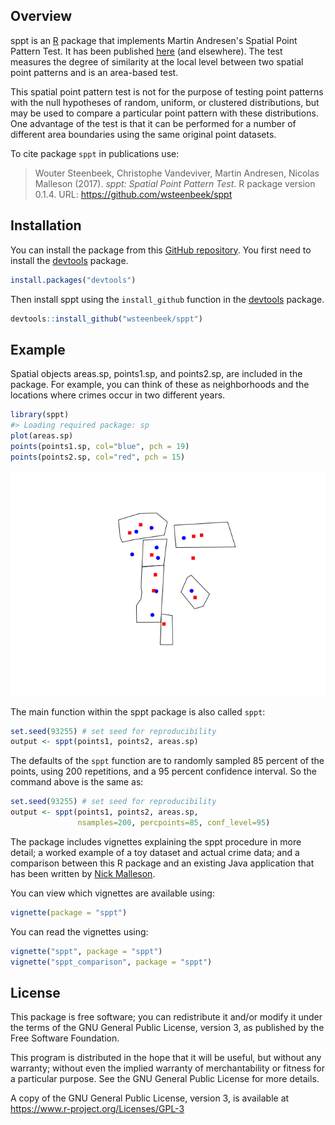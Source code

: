 <!-- README.md is generated from README.Rmd. Please edit that file -->
Overview
--------

sppt is an [R](https://www.r-project.org) package that implements Martin Andresen's Spatial Point Pattern Test. It has been published [here](http://jrc.sagepub.com/content/48/1/58) (and elsewhere). The test measures the degree of similarity at the local level between two spatial point patterns and is an area-based test.

This spatial point pattern test is not for the purpose of testing point patterns with the null hypotheses of random, uniform, or clustered distributions, but may be used to compare a particular point pattern with these distributions. One advantage of the test is that it can be performed for a number of different area boundaries using the same original point datasets.

To cite package `sppt` in publications use:

> Wouter Steenbeek, Christophe Vandeviver, Martin Andresen, Nicolas Malleson (2017). *sppt: Spatial Point Pattern Test*. R package version 0.1.4. URL: <https://github.com/wsteenbeek/sppt>

Installation
------------

You can install the package from this [GitHub repository](https://github.com/wsteenbeek/sppt). You first need to install the [devtools](https://CRAN.R-project.org/package=devtools) package.

``` r
install.packages("devtools")
```

Then install sppt using the `install_github` function in the [devtools](https://CRAN.R-project.org/package=devtools) package.

``` r
devtools::install_github("wsteenbeek/sppt")
```

Example
-------

Spatial objects areas.sp, points1.sp, and points2.sp, are included in the package. For example, you can think of these as neighborhoods and the locations where crimes occur in two different years.

``` r
library(sppt)
#> Loading required package: sp
plot(areas.sp)
points(points1.sp, col="blue", pch = 19)
points(points2.sp, col="red", pch = 15)
```

![](man/figures/README-example-1.png)

The main function within the sppt package is also called `sppt`:

``` r
set.seed(93255) # set seed for reproducibility
output <- sppt(points1, points2, areas.sp)
```

The defaults of the `sppt` function are to randomly sampled 85 percent of the points, using 200 repetitions, and a 95 percent confidence interval. So the command above is the same as:

``` r
set.seed(93255) # set seed for reproducibility
output <- sppt(points1, points2, areas.sp,
               nsamples=200, percpoints=85, conf_level=95)
```

The package includes vignettes explaining the sppt procedure in more detail; a worked example of a toy dataset and actual crime data; and a comparison between this R package and an existing Java application that has been written by [Nick Malleson](http://nickmalleson.co.uk/).

You can view which vignettes are available using:

``` r
vignette(package = "sppt")
```

You can read the vignettes using:

``` r
vignette("sppt", package = "sppt")
vignette("sppt_comparison", package = "sppt")
```

License
-------

This package is free software; you can redistribute it and/or modify it under the terms of the GNU General Public License, version 3, as published by the Free Software Foundation.

This program is distributed in the hope that it will be useful, but without any warranty; without even the implied warranty of merchantability or fitness for a particular purpose. See the GNU General Public License for more details.

A copy of the GNU General Public License, version 3, is available at <https://www.r-project.org/Licenses/GPL-3>
